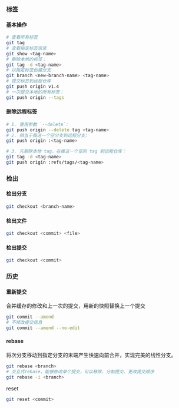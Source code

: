 ### 标签

#### 基本操作

```bash
# 查看所有标签
git tag
# 查看指定标签信息
git show <tag-name>
# 删除本地的标签：
git tag -d <tag-name>
# 以指定标签创建分支
git branch <new-branch-name> <tag-name> 
# 提交标签到远程仓库
git push origin v1.4
# 一次提交本地的所有标签：
git push origin --tags
```

#### 删除远程标签

```bash
# 1. 使用参数 `--delete`:
git push origin --delete tag <tag-name>
# 2. 相当于推送一个空分支到远程分支:
git push origin :<tag-name>

# 3. 先删除本地 tag，在推送一个空的 tag 到远程仓库：
git tag -d <tag-name>
git push origin :refs/tags/<tag-name>
```

### 检出

#### 检出分支

```bash
git checkout <branch-name>
```

#### 检出文件

```bash
git checkout <commit> <file>
```

#### 检出提交

```bash
git checkout <commit>
```

### 历史

#### 重新提交

合并缓存的修改和上一次的提交，用新的快照替换上一个提交

```bash
git commit --amend
# 不修改提交信息
git commit --amend --no-edit
```

#### rebase

将次分支移动到指定分支的末端产生快速向前合并，实现完美的线性分支。

```bash
git rebase <branch>
# 交互式rebase，能够修改单个提交，可以移除、分割提交、更改提交顺序
git rebase -i <branch>
```

reset



```bash
git reset <commit>
```

